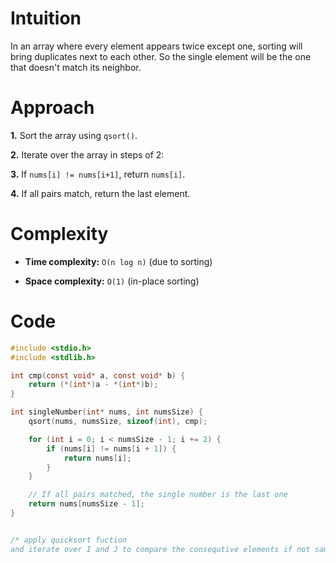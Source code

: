 # Intuition
In an array where every element appears twice except one, sorting will bring duplicates next to each other.
So the single element will be the one that doesn't match its neighbor.


# Approach
**1.** Sort the array using `qsort()`.

**2.** Iterate over the array in steps of 2:

**3.** If `nums[i] != nums[i+1]`, return `nums[i]`.

**4.** If all pairs match, return the last element.

# Complexity
- **Time complexity:** `O(n log n)` (due to sorting)

- **Space complexity:** `O(1)` (in-place sorting) 

# Code
```c []
#include <stdio.h>
#include <stdlib.h>

int cmp(const void* a, const void* b) {
    return (*(int*)a - *(int*)b);
}

int singleNumber(int* nums, int numsSize) {
    qsort(nums, numsSize, sizeof(int), cmp);

    for (int i = 0; i < numsSize - 1; i += 2) {
        if (nums[i] != nums[i + 1]) {
            return nums[i];
        }
    }

    // If all pairs matched, the single number is the last one
    return nums[numsSize - 1];
}


/* apply quicksort fuction 
and iterate over I and J to compare the consequtive elements if not same then return */
```
